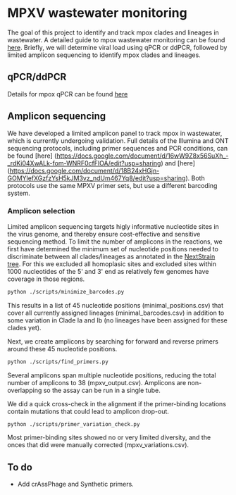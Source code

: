 # MPXV wastewater monitoring

The goal of this project to identify and track mpox clades and lineages in wastewater. A detailed guide to mpox wastewater monitoring can be found [here](https://docs.google.com/document/d/1nAviDZ1zYuch_lw5V3apHTP8yuYBijM-YpmJa1pnH38/edit?usp=sharing). Briefly, we will determine viral load using qPCR or ddPCR, followed by limited amplicon sequencing to identify mpox clades and lineages.

## qPCR/ddPCR

Details for mpox qPCR can be found [here](https://docs.google.com/document/d/1gJjlMpCT4WedxmWK1IeYNG631m9tKNoL1fQC2yteVvw/edit?usp=sharing)

## Amplicon sequencing

We have developed a limited amplicon panel to track mpox in wastewater, which is currently undergoing validation. Full details of the Illumina and ONT sequencing protocols, including primer sequences and PCR conditions, can be found [here] (https://docs.google.com/document/d/16wW9Z8x56SuXh_-_rdKi04XwALk-fom-WNRF0cfFlOA/edit?usp=sharing) and [here] (https://docs.google.com/document/d/18B24xHGjn-GOMYlefXGzfzYsH5kJM3vz_ndUm467Yq8/edit?usp=sharing). Both protocols use the same MPXV primer sets, but use a different barcoding system.

### Amplicon selection

Limited amplicon sequencing targets higly informative nucleotide sites in the virus genome, and thereby ensure cost-effective and sensitive sequencing method. To limit the number of amplicons in the reactions, we first have determined the minimum set of nucleotide positions needed to discriminate between all clades/lineages as annotated in the [NextStrain tree](https://nextstrain.org/mpox/all-clades). For this we excluded all homoplasic sites and excluded sites within 1000 nucleotides of the 5' and 3' end as relatively few genomes have coverage in those regions.
```sh
python ./scripts/minimize_barcodes.py
```
This results in a list of 45 nucleotide positions (minimal_positions.csv) that cover all currently assigned lineages (minimal_barcodes.csv) in addition to some variation in Clade Ia and Ib (no lineages have been assigned for these clades yet). 

Next, we create amplicons by searching for forward and reverse primers around these 45 nucleotide positions.
```sh
python ./scripts/find_primers.py
```
Several amplicons span multiple nucleotide positions, reducing the total number of amplicons to 38 (mpxv_output.csv). Amplicons are non-overlapping so the assay can be run in a single tube.

We did a quick cross-check in the alignment if the primer-binding locations contain mutations that could lead to amplicon drop-out.
```sh
python ./scripts/primer_variation_check.py
```
Most primer-binding sites showed no or very limited diversity, and the onces that did were manually corrected (mpxv_variations.csv).

## To do
- Add crAssPhage and Synthetic primers.
